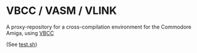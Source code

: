 # VBCC / VASM / VLINK

A proxy-repository for a cross-compilation environment for the Commodore Amiga, using [VBCC](http://www.compilers.de/vbcc.html)

(See [test.sh](test.sh))

